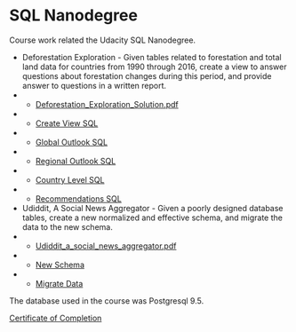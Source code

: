 # SQL Nanodegree
Course work related the Udacity SQL Nanodegree.
* Deforestation Exploration - Given tables related to forestation and total land data for countries from 1990 through 2016, create a view to answer questions about forestation changes during this period, and provide answer to questions in a written report.
* * [Deforestation_Exploration_Solution.pdf](https://github.com/brian-sigurdson/udacity-nano-sql/tree/main/0_intro_to_sql/project/Deforestation_Exploration_Solution.pdf)
* * [Create View SQL](https://github.com/brian-sigurdson/udacity-nano-sql/blob/main/0_intro_to_sql/project/create_forestation_view.sql)
* * [Global Outlook SQL](https://github.com/brian-sigurdson/udacity-nano-sql/blob/main/0_intro_to_sql/project/global_situation.sql)
* * [Regional Outlook SQL](https://github.com/brian-sigurdson/udacity-nano-sql/blob/main/0_intro_to_sql/project/regional_outlook.sql)
* * [Country Level SQL](https://github.com/brian-sigurdson/udacity-nano-sql/blob/main/0_intro_to_sql/project/country_level_detail.sql)
* * [Recommendations SQL](https://github.com/brian-sigurdson/udacity-nano-sql/blob/main/0_intro_to_sql/project/recommendations.sql)
* Udiddit, A Social News Aggregator - Given a poorly designed database tables, create a new normalized and effective schema, and migrate the data to the new schema.
* * [Udiddit_a_social_news_aggregator.pdf](https://github.com/brian-sigurdson/udacity-nano-sql/tree/main/1_mgmt_rdbms_nosql/project/Udiddit_a_social_news_aggregator.pdf)
* * [New Schema](https://github.com/brian-sigurdson/udacity-nano-sql/blob/main/1_mgmt_rdbms_nosql/project/udiddit_ddl.sql)
* * [Migrate Data](https://github.com/brian-sigurdson/udacity-nano-sql/blob/main/1_mgmt_rdbms_nosql/project/udiddit_migration.sql)

The database used in the course was Postgresql 9.5.

[Certificate of Completion](https://confirm.udacity.com/KDDEUMDS)
